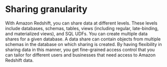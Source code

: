 # Sharing granularity<a name="granularity"></a>

With Amazon Redshift, you can share data at different levels\. These levels include databases, schemas, tables, views \(including regular, late\-binding, and materialized views\), and SQL UDFs\. You can create multiple data shares for a given database\. A data share can contain objects from multiple schemas in the database on which sharing is created\. By having flexibility in sharing data in this manner, you get fine\-grained access control that you can tailor for different users and businesses that need access to Amazon Redshift data\.